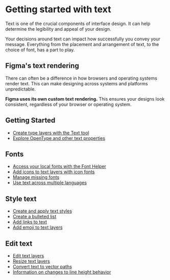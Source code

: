 # Getting started with text

Text is one of the crucial components of interface design. It can help determine the legibility and appeal of your design.

Your decisions around text can impact how successfully you convey your message. Everything from the placement and arrangement of text, to the choice of font, has a part to play.

## Figma's text rendering

There can often be a difference in how browsers and operating systems render text. This can make designing across systems and platforms unpredictable.

**Figma uses its own custom text rendering.** This ensures your designs look consistent, regardless of your browser or operating system.

## Getting Started

*   [Create type layers with the Text tool](https://help.figma.com/hc/en-us/articles/360039956474)
*   [Explore OpenType and other text properties](https://help.figma.com/hc/en-us/articles/360039956634)

## Fonts

*   [Access your local fonts with the Font Helper](https://help.figma.com/hc/en-us/articles/360039956894)
*   [Add icons to text layers with icon fonts](https://help.figma.com/hc/en-us/articles/360040449513) 
*   [Manage missing fonts](https://help.figma.com/hc/en-us/articles/360039956994)
*   [Use text across multiple languages](https://help.figma.com/hc/en-us/articles/360040449673)

## Style text

*   [Create and apply text styles](https://help.figma.com/hc/en-us/articles/360039957034)
*   [Create a bulleted list](https://help.figma.com/hc/en-us/articles/360040449773)
*   [Add links to text](https://help.figma.com/hc/en-us/articles/360045942953)
*   [Add emoji to text layers](https://help.figma.com/hc/en-us/articles/360039957174)

## Edit text

*   [Edit text layers](https://help.figma.com/hc/en-us/articles/360041059634)
*   [Resize text layers](https://help.figma.com/hc/en-us/articles/360047280913)
*   [Convert text to vector paths](https://help.figma.com/hc/en-us/articles/360047239073)
*   [Information on changes to line height behavior](https://help.figma.com/hc/en-us/articles/360040449893)


